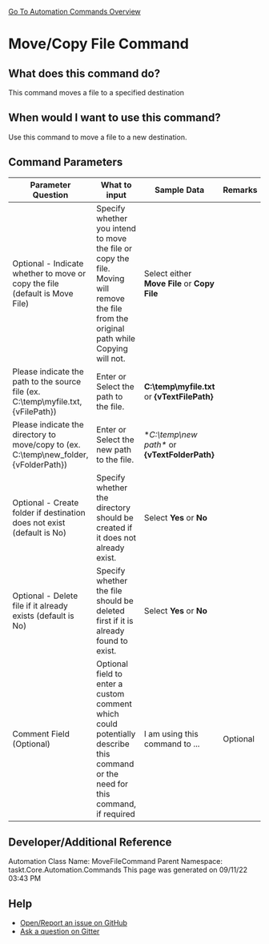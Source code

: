 <!--TITLE: Move/Copy File Command -->
<!-- SUBTITLE: a command in the File Operation Commands group. -->
[Go To Automation Commands Overview](/automation-commands.md)


# Move/Copy File Command


## What does this command do?
This command moves a file to a specified destination


## When would I want to use this command?
Use this command to move a file to a new destination.


## Command Parameters
| Parameter Question   	| What to input  	|  Sample Data 	| Remarks  	|
| ---                    | ---               | ---           | ---       |
|Optional - Indicate whether to move or copy the file (default is Move File)|Specify whether you intend to move the file or copy the file.  Moving will remove the file from the original path while Copying will not.|Select either **Move File** or **Copy File**||
|Please indicate the path to the source file (ex. C:\temp\myfile.txt, {vFilePath})|Enter or Select the path to the file.|**C:\temp\myfile.txt** or **{vTextFilePath}**||
|Please indicate the directory to move/copy to (ex. C:\temp\new_folder, {vFolderPath})|Enter or Select the new path to the file.|**C:\temp\new path\** or **{vTextFolderPath}**||
|Optional - Create folder if destination does not exist (default is No)|Specify whether the directory should be created if it does not already exist.|Select **Yes** or **No**||
|Optional - Delete file if it already exists (default is No)|Specify whether the file should be deleted first if it is already found to exist.|Select **Yes** or **No**||
|Comment Field (Optional)|Optional field to enter a custom comment which could potentially describe this command or the need for this command, if required|I am using this command to ...|Optional|














## Developer/Additional Reference
Automation Class Name: MoveFileCommand
Parent Namespace: taskt.Core.Automation.Commands
This page was generated on 09/11/22 03:43 PM


## Help
- [Open/Report an issue on GitHub](https://github.com/rcktrncn/taskt/issues/new)
- [Ask a question on Gitter](https://gitter.im/taskt-rpa/Lobby)
